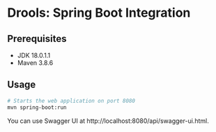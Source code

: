 # Drools: Spring Boot Integration
## Prerequisites
- JDK 18.0.1.1
- Maven 3.8.6

## Usage
```bash
# Starts the web application on port 8080
mvn spring-boot:run
```

You can use Swagger UI at http://localhost:8080/api/swagger-ui.html.